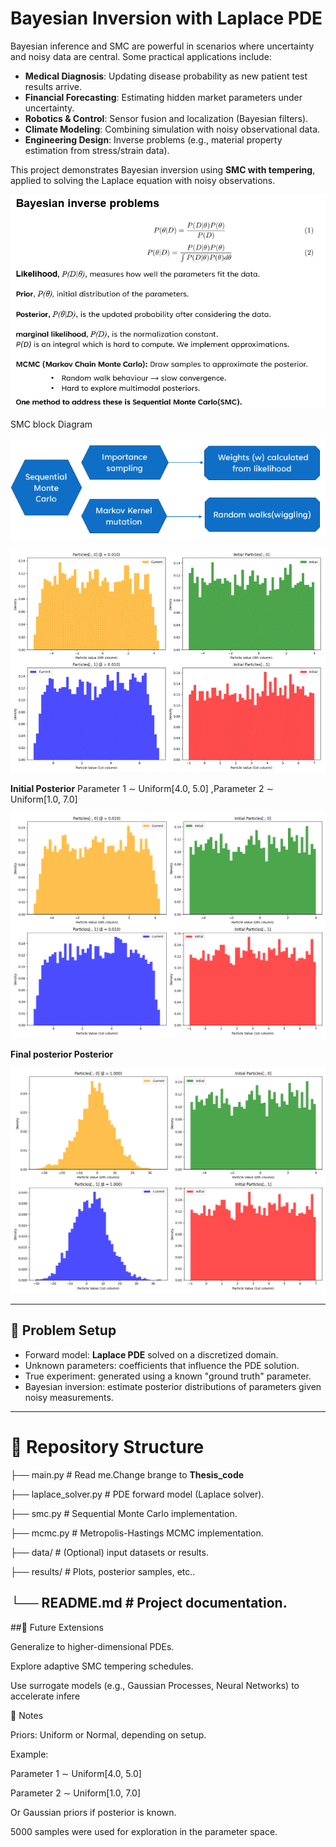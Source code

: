 # Bayesian Inversion with Laplace PDE

Bayesian inference and SMC are powerful in scenarios where uncertainty and noisy data are central. Some practical applications include:  

- **Medical Diagnosis**: Updating disease probability as new patient test results arrive.  
- **Financial Forecasting**: Estimating hidden market parameters under uncertainty.  
- **Robotics & Control**: Sensor fusion and localization (Bayesian filters).  
- **Climate Modeling**: Combining simulation with noisy observational data.  
- **Engineering Design**: Inverse problems (e.g., material property estimation from stress/strain data).  

This project demonstrates Bayesian inversion using **SMC with  tempering**, applied to solving the Laplace equation with noisy observations.  


![BayesianInverse](results/bayesainInverse.png)

SMC block Diagram 

![SMCDiagram](results/SMC.png)

![SMC Particle Animation](results/particle_histograms_animation.gif)

**Initial Posterior** Parameter 1 ∼ Uniform[4.0, 5.0] ,Parameter 2 ∼ Uniform[1.0, 7.0]

![initial posterior](results/particle_histograms_beta_0.010.png) 

**Final posterior Posterior**

![Final posterior](results/particle_histograms_beta_1.000.png)



---

## 🔬 Problem Setup
- Forward model: **Laplace PDE** solved on a discretized domain.
- Unknown parameters: coefficients that influence the PDE solution.
- True experiment: generated using a known "ground truth" parameter.
- Bayesian inversion: estimate posterior distributions of parameters given noisy measurements.

---

# 📂 Repository Structure
├── main.py # Read me.Change brange to **Thesis_code**

├── laplace_solver.py # PDE forward model (Laplace solver).

├── smc.py # Sequential Monte Carlo implementation.

├── mcmc.py # Metropolis-Hastings MCMC implementation.

├── data/ # (Optional) input datasets or results.

├── results/ # Plots, posterior samples, etc..

└── README.md # Project documentation.
---

##🚀 Future Extensions

Generalize to higher-dimensional PDEs.

Explore adaptive SMC tempering schedules.

Use surrogate models (e.g., Gaussian Processes, Neural Networks) to accelerate infere


📝 Notes

Priors: Uniform or Normal, depending on setup.

Example:

Parameter 1 ∼ Uniform[4.0, 5.0]

Parameter 2 ∼ Uniform[1.0, 7.0]

Or Gaussian priors if posterior is known.

5000 samples were used for exploration in the parameter space.
